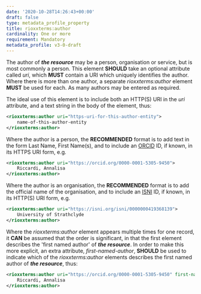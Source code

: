 ```yaml
---
date: '2020-10-28T14:26:43+00:00'
draft: false
type: metadata_profile_property
title: rioxxterms:author
cardinality: One or more
requirement: Mandatory
metadata_profile: v3-0-draft
---
```

The author of ***the resource*** may be a person, organisation or service, but is most commonly a person. This element **SHOULD** take an optional attribute called *uri*, which **MUST** contain a URI which uniquely identifies the author. Where there is more than one author, a separate *rioxxterms:author* element **MUST** be used for each. As many authors may be entered as required. 

The ideal use of this element is to include both an HTTP(S) URI in the *uri* attribute, and a text string in the body of the element, thus:
```xml
<rioxxterms:author uri="https-uri-for-this-author-entity">
    name-of-this-author-entity
</rioxxterms:author>
```

Where the author is a person, the **RECOMMENDED** format is to add text in the form Last Name, First Name(s), and to include an [ORCID](http://orcid.org) ID, if known, in its HTTPS URI form, e.g. 

```xml
<rioxxterms:author uri="https://orcid.org/0000-0001-5305-9450">
    Riccardi, Annalisa
</rioxxterms:author>
```


Where the author is an organisation, the **RECOMMENDED** format is to add the official name of the organisation, and to include an [ISNI](http://isni.org) ID, if known, in its HTTP(S) URI form, e.g.

```xml
<rioxxterms:author uri="https://isni.org/isni/0000000419368139">
    University of Strathclyde
</rioxxterms:author>
```


Where the *rioxxterms:author* element appears multiple times for one record, it **CAN** be assumed that the order is significant, in that the first element describes the &#39;first named author&#39; of ***the resource***. In order to make this more explicit, an extra attribute, *first-named-author*, **SHOULD** be used to indicate which of the *rioxxterms:author* elements describes the first named author of ***the resource***, thus:

```xml
<rioxxterms:author uri="https://orcid.org/0000-0001-5305-9450" first-named-author="true">
    Riccardi, Annalisa
</rioxxterms:author>
```

